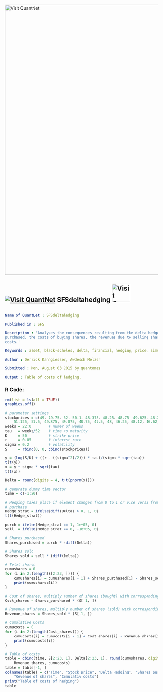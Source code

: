 
[<img src="https://github.com/QuantLet/Styleguide-and-FAQ/blob/master/pictures/banner.png" width="888" alt="Visit QuantNet">](http://quantlet.de/)

## [<img src="https://github.com/QuantLet/Styleguide-and-FAQ/blob/master/pictures/qloqo.png" alt="Visit QuantNet">](http://quantlet.de/) **SFSdeltahedging** [<img src="https://github.com/QuantLet/Styleguide-and-FAQ/blob/master/pictures/QN2.png" width="60" alt="Visit QuantNet 2.0">](http://quantlet.de/)

```yaml

Name of QuantLet : SFSdeltahedging

Published in : SFS

Description : 'Analyses the consequences resulting from the delta hedge, e.g. the number of shares
purchased, the costs of buying shares, the revenues due to selling shares and the cumulative
costs.'

Keywords : asset, black-scholes, delta, financial, hedging, price, simulation, stock-price

Author : Derrick Kanngiesser, Awdesch Melzer

Submitted : Mon, August 03 2015 by quantomas

Output : Table of costs of hedging.

```


### R Code:
```r
rm(list = ls(all = TRUE))
graphics.off()

# parameter settings
stockprices = c(49, 49.75, 52, 50.1, 48.375, 48.25, 48.75, 49.625, 48.25, 48.25, 
    51.125, 51.5, 49.875, 49.875, 48.75, 47.5, 48, 46.25, 48.12, 46.62, 48.12)
weeks = 22:0        # numer of weeks
tau   = weeks/52    # time to maturity
K     = 50          # strike price
r     = 0.05        # interest rate
sigma = 0.2         # volatility
S     = rbind(0, 0, cbind(stockprices))

y = (log(S/K) + ((r - ((sigma^2)/2))) * tau)/(sigma * sqrt(tau))
t(t(y))
x = y + sigma * sqrt(tau)
t(t(x))

Delta = round(digits = 4, t(t(pnorm(x))))

# generate dummy time vector
time = c(-1:20)

# Hedging takes place if element changes from 0 to 1 or vice versa from 0 to 1
# purchase
Hedge_strat = ifelse(diff(Delta) > 0, 1, 0)
t(t(Hedge_strat))

purch = ifelse(Hedge_strat == 1, 1e+05, 0)
sell  = ifelse(Hedge_strat == 0, -1e+05, 0)

# Shares purchased
Shares_purchased = purch * (diff(Delta))

# Shares sold
Shares_sold = sell * (diff(Delta))

# Total shares
cumushares = 0
for (i in 2:(length(S[2:23, ]))) {
    cumushares[i] = cumushares[i - 1] + Shares_purchased[i] - Shares_sold[i]
    print(cumushares[i])
}

# Cost of shares, multiply number of shares (bought) with corresponding price
Cost_shares = Shares_purchased * (S[-1, ])

# Revenue of shares, multiply number of shares (sold) with corresponding price
Revenue_shares = Shares_sold * (S[-1, ])

# Cumulative Costs
cumucosts = 0
for (i in 2:(length(Cost_shares))) {
    cumucosts[i] = cumucosts[i - 1] + Cost_shares[i] - Revenue_shares[i]
    print(cumucosts[i])
}

# Table of costs
table = cbind(time, S[2:23, 1], Delta[2:23, 1], round(cumushares, digits = 2), Cost_shares, 
    Revenue_shares, cumucosts)
table = table[-1, ]
colnames(table) = c("Time", "Stock price", "Delta Hedging", "Shares purchased", "Cost of shares", 
    "Revenue of shares", "Cumulativ costs")
print("Table of costs of hedging")
table

```
